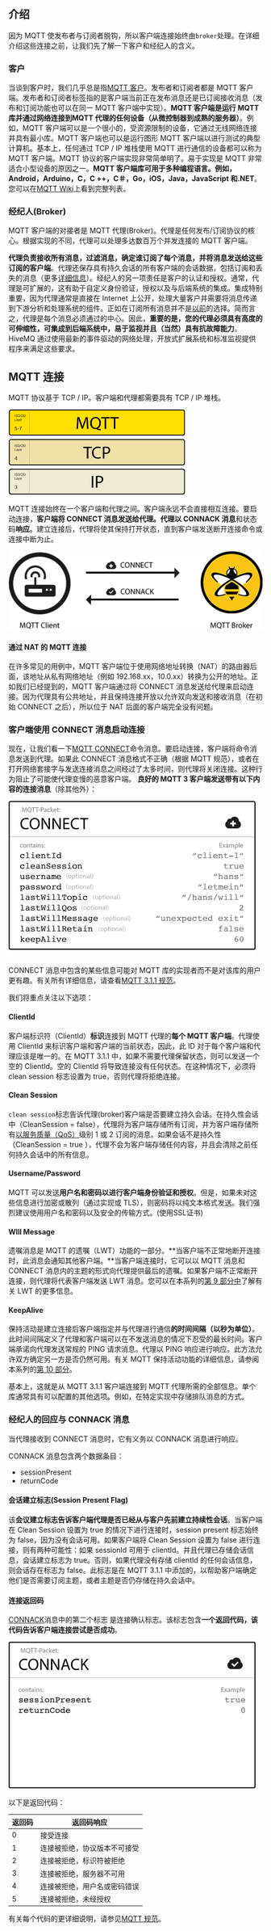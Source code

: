 ## 介绍

因为 MQTT 使发布者与订阅者脱钩，所以客户端连接始终由`broker`处理。在详细介绍这些连接之前，让我们先了解一下客户和经纪人的含义。

### 客户

当谈到客户时，我们几乎总是指[MQTT 客户](https://www.hivemq.com/blog/seven-best-mqtt-client-tools/)。发布者和订阅者都是 MQTT 客户端。发布者和订阅者标签指的是客户端当前正在发布消息还是已订阅接收消息（发布和订阅功能也可以在同一 MQTT 客户端中实现）。**MQTT 客户端是运行 MQTT 库并通过网络连接到MQTT 代理的任何设备（从微控制器到成熟的服务器）**。例如，MQTT 客户端可以是一个很小的，受资源限制的设备，它通过无线网络连接并具有最小库。MQTT 客户端也可以是运行图形 MQTT 客户端以进行测试的典型计算机。基本上，任何通过 TCP / IP 堆栈使用 MQTT 进行通信的设备都可以称为 MQTT 客户端。MQTT 协议的客户端实现非常简单明了。易于实现是 MQTT 非常适合小型设备的原因之一。**MQTT 客户端库可用于多种编程语言。例如，Android，Arduino，C，C ++，C＃，Go，iOS，Java，JavaScript 和.NET**。您可以在[MQTT Wiki](https://github.com/mqtt/mqtt.github.io/wiki/libraries)上看到完整列表。

### 经纪人(Broker)

MQTT 客户端的对接者是 MQTT 代理(Broker)。代理是任何发布/订阅协议的核心。根据实现的不同，代理可以处理多达数百万个并发连接的 MQTT 客户端。

**代理负责接收所有消息，过滤消息，确定谁订阅了每个消息，并将消息发送给这些订阅的客户端**。代理还保存具有持久会话的所有客户端的会话数据，包括订阅和丢失的消息（更多[详细信息](../7.持久性会话跟队列消息.md)）。经纪人的另一项责任是客户的认证和授权。通常，代理是可扩展的，这有助于自定义身份验证，授权以及与后端系统的集成。集成特别重要，因为代理通常是直接在 Internet 上公开，处理大量客户并需要将消息传递到下游分析和处理系统的组件。正如在订阅所有消息并不是[以前](https://www.hivemq.com/mqtt-sql-database/)的选择。简而言之，代理是每个消息必须通过的中心。因此，**重要的是，您的代理必须具有高度的可伸缩性，可集成到后端系统中，易于监视并且（当然）具有抗故障能力**。HiveMQ 通过使用最新的事件驱动的网络处理，开放式扩展系统和标准监视提供程序来满足这些要求。

## MQTT 连接

MQTT 协议基于 TCP / IP。客户端和代理都需要具有 TCP / IP 堆栈。

![mqtt-tcp-ip-stack](../pictures/mqtt-tcp-ip-stack.png)

MQTT 连接始终在一个客户端和代理之间。客户端永远不会直接相互连接。要启动连接，**客户端将 CONNECT 消息发送给代理。代理以 CONNACK 消息**和状态码**响应**。建立连接后，代理将使其保持打开状态，直到客户端发送断开连接命令或连接中断为止。

![MQTT连接流程](../pictures/connect-flow.png)

#### 通过 NAT 的 MQTT 连接

在许多常见的用例中，MQTT 客户端位于使用网络地址转换（NAT）的路由器后面，该地址从私有网络地址（例如 192.168.xx，10.0.xx）转换为公开的地址。正如我们已经提到的，MQTT 客户端通过将 CONNECT 消息发送给代理来启动连接。因为代理具有公共地址，并且保持连接开放以允许双向发送和接收消息（在初始 CONNECT 之后），所以位于 NAT 后面的客户端完全没有问题。

### 客户端使用 CONNECT 消息启动连接

现在，让我们看一下[MQTT CONNECT](http://docs.oasis-open.org/mqtt/mqtt/v3.1.1/os/mqtt-v3.1.1-os.html#_Toc398718028)命令消息。要启动连接，客户端将命令消息发送到代理。如果此 CONNECT 消息格式不正确（根据 MQTT 规范），或者在打开网络套接字与发送连接消息之间经过了太多时间，则代理将关闭连接。这种行为阻止了可能使代理变慢的恶意客户端。 **良好的 MQTT 3 客户端发送带有以下内容的连接消息**（除其他外）：

![MQTT Connect消息内容](../pictures/connect.png)

CONNECT 消息中包含的某些信息可能对 MQTT 库的实现者而不是对该库的用户更有趣。有关所有详细信息，请查看[MQTT 3.1.1 规范](http://docs.oasis-open.org/mqtt/mqtt/v3.1.1/os/mqtt-v3.1.1-os.html)。

我们将重点关注以下选项：

#### ClientId

客户端标识符（ClientId）**标识**连接到 MQTT 代理的**每个 MQTT 客户端**。代理使用 ClientId 来标识客户端和客户端的当前状态，因此，此 ID 对于每个客户端和代理应该是唯一的。在 MQTT 3.1.1 中，如果不需要代理保留状态，则可以发送一个空的 ClientId。空的 ClientId 将导致连接没有任何状态。在这种情况下，必须将 clean session 标志设置为 true，否则代理将拒绝连接。

#### Clean Session

`clean session`标志告诉代理(broker)客户端是否要建立持久会话。在持久性会话中（CleanSession = false），代理将为客户端存储所有订阅，并为客户端存储所有[以服务质量（QoS）](../6.服务质量.md)级别 1 或 2 订阅的消息。如果会话不是持久性（CleanSession = true ），代理不会为客户端存储任何内容，并且会清除之前任何持久会话中的所有信息。

#### Username/Password

MQTT 可以发送**用户名和密码以进行客户端身份验证和授权**。但是，如果未对这些信息进行加密或散列（通过实现或 TLS），则密码将以纯文本格式发送。我们强烈建议使用用户名和密码以及安全的传输方式。(使用SSL证书)

#### WIll Message

遗嘱消息是 MQTT 的遗嘱（LWT）功能的一部分。**当客户端不正常地断开连接时，此消息会通知其他客户端。**当客户端连接时，它可以以 MQTT 消息和 CONNECT 消息内的主题的形式向代理提供最后的遗嘱。如果客户端不正常断开连接，则代理将代表客户端发送 LWT 消息。您可以在本系列的[第 9 部分中](https://www.hivemq.com/blog/mqtt-essentials-part-9-last-will-and-testament)了解有关 LWT 的更多信息。

#### KeepAlive

保持活动是建立连接后客户端指定并与代理进行通信**的时间间隔（以秒为单位）**。此时间间隔定义了代理和客户端可以在不发送消息的情况下忍受的最长时间。客户端承诺向代理发送常规的 PING 请求消息。代理以 PING 响应进行响应。此方法允许双方确定另一方是否仍然可用。有关 MQTT 保持活动功能的详细信息，请参阅本系列的[第 10 部分](https://www.hivemq.com/blog/mqtt-essentials-part-10-alive-client-take-over)。

基本上，这就是从 MQTT 3.1.1 客户端连接到 MQTT 代理所需的全部信息。单个库通常具有可以配置的其他选项。例如，在特定实现中存储排队消息的方式。

### 经纪人的回应与 CONNACK 消息

当代理接收到 CONNECT 消息时，它有义务以 CONNACK 消息进行响应。

CONNACK 消息包含两个数据条目：

- sessionPresent
- returnCode

#### 会话建立标志(Session Present Flag)

该**会议建立标志告诉客户端代理是否已经从与客户先前建立持续性会话**。当客户端在 Clean Session 设置为 true 的情况下进行连接时，session present 标志始终为 false，因为没有会话可用。如果客户端将 Clean Session 设置为 false 进行连接，则有两种可能性：如果 sessionId 可用于 clientId。并且代理已存储会话信息，会话建立标志为 true。否则，如果代理没有存储 clientId 的任何会话信息，则会话存在标志为 false。此标志是在 MQTT 3.1.1 中添加的，以帮助客户端确定他们是否需要订阅主题，或者主题是否仍存储在持久会话中。

#### 连接返回码

[CONNACK](http://docs.oasis-open.org/mqtt/mqtt/v3.1.1/os/mqtt-v3.1.1-os.html#_Toc398718033)消息中的第二个标志 是连接确认标志。该标志包含**一个返回代码，该代码告诉客户端连接尝试是否成功**。

![MQTT Connack内容](../pictures/connack1.png)

以下是返回代码：

| 返回码 | 返回码响应                   |
| ------ | ---------------------------- |
| 0      | 接受连接                     |
| 1    | 连接被拒绝，协议版本不可接受 |
| 2      | 连接被拒绝，标识符被拒绝     |
| 3      | 连接被拒绝，服务器不可用     |
| 4      | 连接被拒绝，用户名或密码错误 |
| 5      | 连接被拒绝，未经授权         |

有关每个代码的更详细说明，请参见[MQTT 规范](http://docs.oasis-open.org/mqtt/mqtt/v3.1.1/os/mqtt-v3.1.1-os.html#_Toc398718035)。
